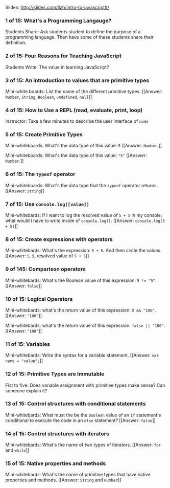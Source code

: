 Slides: http://slides.com/lizh/intro-to-javascript#/

### 1 of 15: What's a Programming Langauge?
Students Share: Ask students student to define the purpose of a programming language. Then have some of these students share their definition.

### 2 of 15: Four Reasons for Teaching JavaScript
Students Write: The value in learning JavaScript?

### 3 of 15: An introduction to values that are primitive types
Mini-white boards: List the name of the different primitive types. [[Answer: `Number`, `String`, `Boolean`, `undefined`, `null`]]

### 4 of 15: How to Use a REPL (read, evaluate, print, loop)
Instructor: Take a few minutes to describe the user interface of `node`

### 5 of 15: Create Primitive Types
Mini-whiteboards: What's the data type of this value: `5` [[Answer: `Number`.]]

Mini-whiteboards: What's the data type of this value: `"5"` [[Answer: `Number`.]]

###  6 of 15: The `typeof` operator
Mini-whiteboards: What's the data type that the `typeof` operator returns. [[Answer: `String`]]

### 7 of 15: Use `console.log([value])`
Mini-whitebards: If I want to log the resolved value of `5 + 5` in my console, what would I have to write inside of `console.log()`. [[Answer: `console.log(5 + 5)`]]

### 8 of 15: Create expressions with operators
Mini-whitebards: What's the expression: `5 + 5`. And then circle the values. [[Answer: `5`, `5`, resolved value of `5 + 5`]]

### 9 of 145: Comparison operators
Mini-whitebards: What's the Boolean value of this expression: `5 != "5"`. [[Answer: `false`]]

### 10 of 15: Logical Operators
Mini-whitebards: what's the return value of this expression: `5 && "100"`. [[Answer: `"100"`]]

Mini-whitebards: what's the return value of this expression: `false || "100"`. [[Answer: `"100"`]]

### 11 of 15: Variables
Mini-whitebards: Write the syntax for a variable statement. [[Answer: `var name = "value";`]]

### 12 of 15: Primitive Types are Immutable
Fist to five: Does variable assignment with primitive types make sense? Can someone explain it?

### 13 of 15: Control structures with conditional statements
Mini-whitebards: What must the be the `Boolean` value of an `if` statement's conditional to execute the code in an `else` statement? [[Answer: `false`]] 

### 14 of 15: Control structures with iterators
Mini-whitebards: What's the name of two types of iterators. [[Answer: `for` and `while`]]

### 15 of 15: Native properties and methods
Mini-whitebards: What's the name of primitive types that have native properties and methods. [[Answer: `String` and `Number`]]
